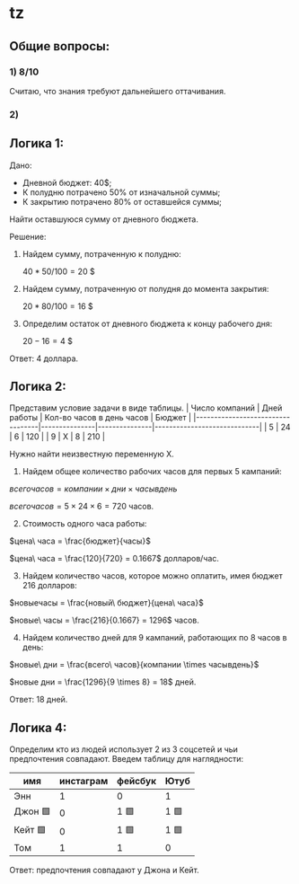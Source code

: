# tz

## Общие вопросы:
### 1) 8/10
Считаю, что знания требуют дальнейшего оттачивания.

### 2) 

## Логика 1:
Дано: 

- Дневной бюджет: 40$;
- К полудню потрачено 50% от изначальной суммы;
- К закрытию потрачено 80% от оставшейся суммы;

Найти оставшуюся сумму от дневного бюджета.

Решение:
1. Найдем сумму, потраченную к полудню:

    $40 * 50 / 100 = 20$ $
2. Найдем сумму, потраченную от полудня до момента закрытия:

   $20 * 80 / 100 = 16$ $
3. Определим остаток от дневного бюджета к концу рабочего дня:

   $20 - 16 = 4$ $

Ответ: 4 доллара.


## Логика 2:
Представим условие задачи в виде таблицы.
| Число компаний                         | Дней работы  | Кол-во часов в день часов  | Бюджет                  |
|----------------------------------|---------------|---------------|-----------------------------|
| 5            | 24             | 6             | 120                           |
| 9             | X             | 8             | 210                          |

Нужно найти неизвестную переменную X.

1. Найдем общее количество рабочих часов для первых 5 кампаний:

$всегочасов = компании \times дни \times часывдень$

$всегочасов = 5 \times 24 \times 6 = 720$ часов. 

2. Стоимость одного часа работы:

$цена\ часа = \frac{бюджет}{часы}$

$цена\ часа = \frac{120}{720} = 0.1667$  долларов/час. 

3. Найдем количество часов, которое можно оплатить, имея бюджет 216 долларов:

$новыечасы = \frac{новый\ бюджет}{цена\ часа}$

$новые\ часы = \frac{216}{0.1667} = 1296$ часов. 

4. Найдем количество дней для 9 кампаний, работающих по 8 часов в день:

$новые\ дни = \frac{всего\ часов}{компании \times часывдень}$

$новые дни = \frac{1296}{9 \times 8} = 18$ дней.

Ответ: 18 дней.

## Логика 4:

Определим кто из людей использует 2 из 3 соцсетей и чьи предпочтения совпадают. Введем таблицу для наглядности:

| имя                         | инстаграм  | фейсбук | Ютуб                  |
|-----------------------------|---------------|---------------|-----------------------------|
|  Энн             | 1             | 0            | 1                          |
|  Джон 🟩             | 0             | 1 🟩             | 1    🟩                       |
|  Кейт 🟩            | 0             | 1  🟩           | 1   🟩                        |
|  Том             | 1             | 1             | 0                           |

Ответ: предпочтения совпадают у Джона и Кейт.
